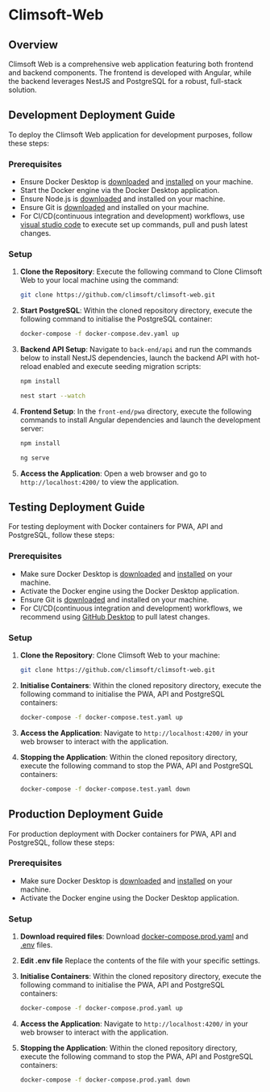 # Climsoft-Web

## Overview
Climsoft Web is a comprehensive web application featuring both frontend and backend components. The frontend is developed with Angular, while the backend leverages NestJS and PostgreSQL for a robust, full-stack solution.

## Development Deployment Guide
To deploy the Climsoft Web application for development purposes, follow these steps:

### Prerequisites
- Ensure Docker Desktop is [downloaded](https://docs.docker.com/get-docker/) and [installed](https://docs.docker.com/engine/install/) on your machine.
- Start the Docker engine via the Docker Desktop application.
- Ensure Node.js is [downloaded](https://nodejs.org/en) and installed on your machine.
- Ensure Git is [downloaded](https://git-scm.com/) and installed on your machine.
- For CI/CD(continuous integration and development) workflows, use [visual studio code](https://code.visualstudio.com/) to execute set up commands, pull and push latest changes.

### Setup
1. **Clone the Repository**:
   Execute the following command to Clone Climsoft Web to your local machine using the command:
   ```bash
   git clone https://github.com/climsoft/climsoft-web.git
   ```

2. **Start PostgreSQL**:
   Within the cloned repository directory, execute the following command to initialise the PostgreSQL container:
   ```bash
   docker-compose -f docker-compose.dev.yaml up
   ```

3. **Backend API Setup**:
   Navigate to `back-end/api` and run the commands below to install NestJS dependencies, launch the backend API with hot-reload enabled and execute seeding migration scripts:
   ```bash
   npm install
   ```
   ```bash
   nest start --watch
   ```

4. **Frontend Setup**:
   In the `front-end/pwa` directory, execute the following commands to install Angular dependencies and launch the development server:
   ```bash
   npm install
   ```
    ```bash
   ng serve
   ```

5. **Access the Application**:
   Open a web browser and go to `http://localhost:4200/` to view the application.

## Testing Deployment Guide
For testing deployment with Docker containers for PWA, API and PostgreSQL, follow these steps:

### Prerequisites
- Make sure Docker Desktop is [downloaded](https://docs.docker.com/get-docker/) and [installed](https://docs.docker.com/engine/install/) on your machine.
- Activate the Docker engine using the Docker Desktop application.
- Ensure Git is [downloaded](https://git-scm.com/) and installed on your machine.
- For CI/CD(continuous integration and development) workflows, we recommend using [GitHub Desktop](https://desktop.github.com/) to pull latest changes.

### Setup
1. **Clone the Repository**:
   Clone Climsoft Web to your machine:
   ```bash
   git clone https://github.com/climsoft/climsoft-web.git
   ```

2. **Initialise Containers**:
   Within the cloned repository directory, execute the following command to initialise the PWA, API and PostgreSQL containers:
   ```bash
   docker-compose -f docker-compose.test.yaml up
   ```

3. **Access the Application**:
   Navigate to `http://localhost:4200/` in your web browser to interact with the application.

4. **Stopping the Application**:
   Within the cloned repository directory, execute the following command to stop the PWA, API and PostgreSQL containers:
   ```bash
   docker-compose -f docker-compose.test.yaml down
   ```

## Production Deployment Guide
For production deployment with Docker containers for PWA, API and PostgreSQL, follow these steps:

### Prerequisites
- Make sure Docker Desktop is [downloaded](https://docs.docker.com/get-docker/) and [installed](https://docs.docker.com/engine/install/) on your machine.
- Activate the Docker engine using the Docker Desktop application.

### Setup
1. **Download required files**:
   Download [docker-compose.prod.yaml](https://github.com/climsoft/climsoft-web/blob/main/docker-compose.prod.yaml) and [.env](https://github.com/climsoft/climsoft-web/blob/main/.env) files. 
   
2. **Edit .env file**
   Replace the contents of the file with your specific settings.
   
3. **Initialise Containers**:
   Within the cloned repository directory, execute the following command to initialise the PWA, API and PostgreSQL containers:
   ```bash
   docker-compose -f docker-compose.prod.yaml up
   ```

4. **Access the Application**:
   Navigate to `http://localhost:4200/` in your web browser to interact with the application.

5. **Stopping the Application**:
   Within the cloned repository directory, execute the following command to stop the PWA, API and PostgreSQL containers:
   ```bash
   docker-compose -f docker-compose.prod.yaml down
   ```
